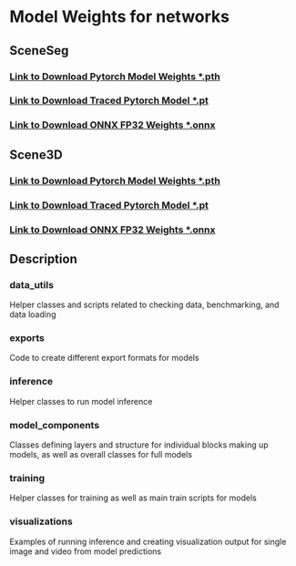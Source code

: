 # Model Weights for networks

## SceneSeg
### [Link to Download Pytorch Model Weights *.pth](https://drive.google.com/file/d/1vCZMdtd8ZbSyHn1LCZrbNKMK7PQvJHxj/view?usp=sharing)
### [Link to Download Traced Pytorch Model *.pt](https://drive.google.com/file/d/1G2pKrjEGLGY1ouQdNPh11N-5LlmDI7ES/view?usp=drive_link)
### [Link to Download ONNX FP32 Weights *.onnx](https://drive.google.com/file/d/1l-dniunvYyFKvLD7k16Png3AsVTuMl9f/view?usp=drive_link)

## Scene3D
### [Link to Download Pytorch Model Weights *.pth](https://drive.google.com/file/d/1MrKhfEkR0fVJt-SdZEc0QwjwVDumPf7B/view?usp=sharing)
### [Link to Download Traced Pytorch Model *.pt](https://drive.google.com/file/d/1-LO3j2YCvwxeNLzyLrnzEwalTrYUZgK0/view?usp=drive_link)
### [Link to Download ONNX FP32 Weights *.onnx](https://drive.google.com/file/d/19gMPt_1z4eujo4jm5XKuH-8eafh-wJC6/view?usp=drive_link)

## Description

### data_utils
Helper classes and scripts related to checking data, benchmarking, and data loading

### exports
Code to create different export formats for models

### inference
Helper classes to run model inference

### model_components
Classes defining layers and structure for individual blocks making up models, as well as overall classes for full models

### training
Helper classes for training as well as main train scripts for models

### visualizations
Examples of running inference and creating visualization output for single image and video from model predictions


